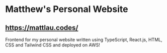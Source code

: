 # Matthew's Personal Website
## https://mattlau.codes/
Frontend for my personal website written using TypeScript, React.js, HTML, CSS and Tailwind CSS and deployed on AWS!
